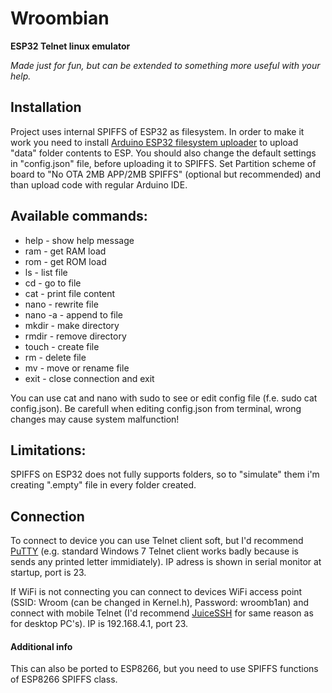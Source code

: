 # Wroombian
<strong>ESP32 Telnet linux emulator</strong>

*Made just for fun, but can be extended to something more useful with your help.*
## Installation
Project uses internal SPIFFS of ESP32 as filesystem. In order to make it work you need to install <a href="https://github.com/me-no-dev/arduino-esp32fs-plugin">Arduino ESP32 filesystem uploader</a> to upload "data" folder contents to ESP. You should also change the default settings in "config.json" file, before uploading it to SPIFFS. Set Partition scheme of board to "No OTA 2MB APP/2MB SPIFFS" (optional but recommended) and than upload code with regular Arduino IDE.

## Available commands: 
- help - show help message
- ram - get RAM load
- rom - get ROM load
- ls - list file
- cd <path> - go to file
- cat <path> - print file content
- nano <path> - rewrite file
- nano -a <path> - append to file
- mkdir <path> - make directory
- rmdir <path> - remove directory
- touch <path> - create file
- rm <path> - delete file
- mv <path1> <path2> - move or rename file
- exit - close connection and exit
  
You can use cat and nano with sudo to see or edit config file (f.e. sudo cat config.json).
Be carefull when editing config.json from terminal, wrong changes may cause system malfunction!

## Limitations: 
SPIFFS on ESP32 does not fully supports folders, so to "simulate" them i'm creating ".empty" file in every folder created.

## Connection
To connect to device you can use Telnet client soft, but I'd recommend <a href="https://www.putty.org/">PuTTY</a> (e.g. standard Windows 7 Telnet client works badly because is sends any printed letter immidiately). IP adress is shown in serial monitor at startup, port is 23. 

If WiFi is not connecting you can connect to devices WiFi access point (SSID: Wroom (can be changed in Kernel.h), Password: wroomb1an) and connect with mobile Telnet (I'd recommend <a href="https://play.google.com/store/apps/details?id=com.sonelli.juicessh&hl=ru">JuiceSSH</a> for same reason as for desktop PC's). IP is 192.168.4.1, port 23.

#### Additional info
This can also be ported to ESP8266, but you need to use SPIFFS functions of ESP8266 SPIFFS class.

